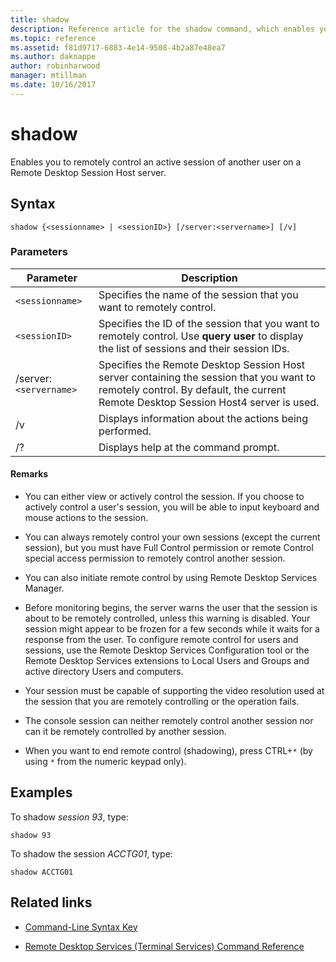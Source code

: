 ```yaml
---
title: shadow
description: Reference article for the shadow command, which enables you to remotely control an active session of another user on a Remote Desktop Session Host server.
ms.topic: reference
ms.assetid: f81d9717-6883-4e14-9508-4b2a87e48ea7
ms.author: daknappe
author: robinharwood
manager: mtillman
ms.date: 10/16/2017
---
```


# shadow



Enables you to remotely control an active session of another user on a Remote Desktop Session Host server.

## Syntax

```
shadow {<sessionname> | <sessionID>} [/server:<servername>] [/v]
```

### Parameters

| Parameter | Description |
|--|--|
| `<sessionname>` | Specifies the name of the session that you want to remotely control. |
| `<sessionID>` | Specifies the ID of the session that you want to remotely control. Use **query user** to display the list of sessions and their session IDs. |
| /server:`<servername>` | Specifies the Remote Desktop Session Host server containing the session that you want to remotely control. By default, the current Remote Desktop Session Host4 server is used. |
| /v | Displays information about the actions being performed. |
| /? | Displays help at the command prompt. |

#### Remarks

- You can either view or actively control the session. If you choose to actively control a user's session, you will be able to input keyboard and mouse actions to the session.

- You can always remotely control your own sessions (except the current session), but you must have Full Control permission or remote Control special access permission to remotely control another session.

- You can also initiate remote control by using Remote Desktop Services Manager.

- Before monitoring begins, the server warns the user that the session is about to be remotely controlled, unless this warning is disabled. Your session might appear to be frozen for a few seconds while it waits for a response from the user. To configure remote control for users and sessions, use the Remote Desktop Services Configuration tool or the Remote Desktop Services extensions to Local Users and Groups and active directory Users and computers.

- Your session must be capable of supporting the video resolution used at the session that you are remotely controlling or the operation fails.

- The console session can neither remotely control another session nor can it be remotely controlled by another session.

- When you want to end remote control (shadowing), press CTRL+`*` (by using `*` from the numeric keypad only).

## Examples

To shadow *session 93*, type:

```
shadow 93
```

To shadow the session *ACCTG01*, type:

```
shadow ACCTG01
```

## Related links

- [Command-Line Syntax Key](command-line-syntax-key.md)

- [Remote Desktop Services (Terminal Services) Command Reference](remote-desktop-services-terminal-services-command-reference.md)
